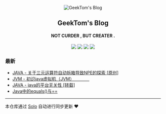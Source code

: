 <p align="center"><img alt="GeekTom's Blog" src="https://www.easyicon.net/api/resizeApi.php?id=534146&size=32"></p><h2 align="center">
GeekTom's Blog
</h2>

<h4 align="center">NOT CURDER , BUT CREATER .</h4>
<p align="center"><a title="GeekTom's Blog" target="_blank" href="https://github.com/yqh74110/solo-blog"><img src="https://img.shields.io/github/last-commit/yqh74110/solo-blog.svg?style=flat-square&color=FF9900"></a>
<a title="GitHub repo size in bytes" target="_blank" href="https://github.com/yqh74110/solo-blog"><img src="https://img.shields.io/github/repo-size/yqh74110/solo-blog.svg?style=flat-square"></a>
<a title="Solo Version" target="_blank" href="https://github.com/b3log/solo/releases"><img src="https://img.shields.io/badge/solo-3.6.6-f1e05a.svg?style=flat-square&color=blueviolet"></a>
<a title="Hits" target="_blank" href="https://github.com/b3log/hits"><img src="https://hits.b3log.org/yqh74110/solo-blog.svg"></a></p>

### 最新

* [JAVA - 关于三元运算符自动拆箱导致NPE的探索 [原创]](http://zhqy.xyz/articles/2019/10/24/1571853320002.html)
* [JVM - 初识java虚拟机（JVM）　　　　](http://zhqy.xyz/articles/2019/10/22/1571755164215.html)
* [JAVA - java的平台无关性 [转载]](http://zhqy.xyz/articles/2019/10/22/1571747472258.html)
* [Java中的equals()与==](http://zhqy.xyz/articles/2019/10/20/1571583667114.html)



---

本仓库通过 [Solo](https://github.com/b3log/solo) 自动进行同步更新 ❤️ 